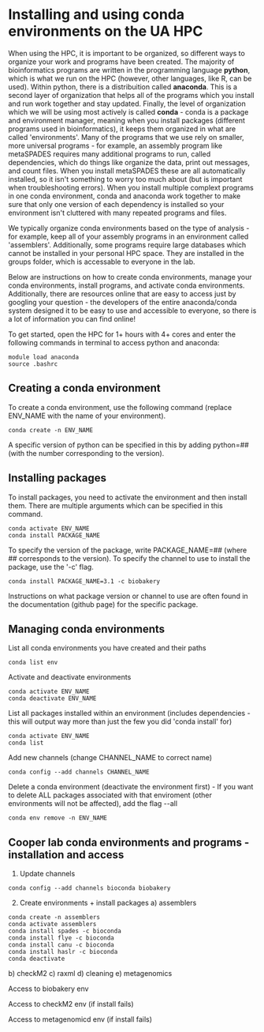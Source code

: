 # Installing and using conda environments on the UA HPC

When using the HPC, it is important to be organized, so different ways to organize your work and programs have been created. The majority of bioinformatics programs are written in the programming language **python**, which is what we run on the HPC (however, other languages, like R, can be used). Within python, there is a distribuition called **anaconda**. This is a second layer of organization that helps all of the programs which you install and run work together and stay updated. Finally, the level of organization which we will be using most actively is called **conda** - conda is a package and environment manager, meaning when you install packages (different programs used in bioinformatics), it keeps them organized in what are called 'environments'. Many of the programs that we use rely on smaller, more universal programs - for example, an assembly program like metaSPADES requires many additional programs to run, called dependencies, which do things like organize the data, print out messages, and count files. When you install metaSPADES these are all automatically installed, so it isn't something to worry too much about (but is important when troubleshooting errors). When you install multiple complext programs in one conda environment, conda and anaconda work together to make sure that only one version of each dependency is installed so your environment isn't cluttered with many repeated programs and files.

We typically organize conda environments based on the type of analysis - for example, keep all of your assembly programs in an environment called 'assemblers'. Additionally, some programs require large databases which cannot be installed in your personal HPC space. They are installed in the groups folder, which is accessable to everyone in the lab.

Below are instructions on how to create conda environments, manage your conda environments, install programs, and activate conda environments. Additionally, there are resources online that are easy to access just by googling your question - the developers of the entire anaconda/conda system designed it to be easy to use and accessible to everyone, so there is a lot of information you can find online!

To get started, open the HPC for 1+ hours with 4+ cores and enter the following commands in terminal to access python and anaconda:

```
module load anaconda
source .bashrc
```

## Creating a conda environment

To create a conda environment, use the following command (replace ENV_NAME with the name of your environment).

```
conda create -n ENV_NAME
```

A specific version of python can be specified in this by adding python=## (with the number corresponding to the version).


## Installing packages

To install packages, you need to activate the environment and then install them. There are multiple arguments which can be specified in this command.

```
conda activate ENV_NAME
conda install PACKAGE_NAME
```

To specify the version of the package, write PACKAGE_NAME=## (where ## corresponds to the version). To specify the channel to use to install the package, use the '-c' flag.

```
conda install PACKAGE_NAME=3.1 -c biobakery
```

Instructions on what package version or channel to use are often found in the documentation (github page) for the specific package. 


## Managing conda environments

List all conda environments you have created and their paths
```
conda list env
```

Activate and deactivate environments
```
conda activate ENV_NAME
conda deactivate ENV_NAME
```

List all packages installed within an environment (includes dependencies - this will output way more than just the few you did 'conda install' for)
```
conda activate ENV_NAME
conda list
```

Add new channels (change CHANNEL_NAME to correct name)
```
conda config --add channels CHANNEL_NAME
```

Delete a conda environment (deactivate the environment first) - If you want to delete ALL packages associated with that enviroment (other environments will not be affected), add the flag --all
```
conda env remove -n ENV_NAME
```

## Cooper lab conda environments and programs - installation and access

1. Update channels

```
conda config --add channels bioconda biobakery
```

2. Create environments + install packages
a) assemblers

```
conda create -n assemblers
conda activate assemblers
conda install spades -c bioconda
conda install flye -c bioconda
conda install canu -c bioconda
conda install haslr -c bioconda
conda deactivate
```

b) checkM2
c) raxml
d) cleaning
e) metagenomics

Access to biobakery env

Access to checkM2 env (if install fails)

Access to metagenomicd env (if install fails)



